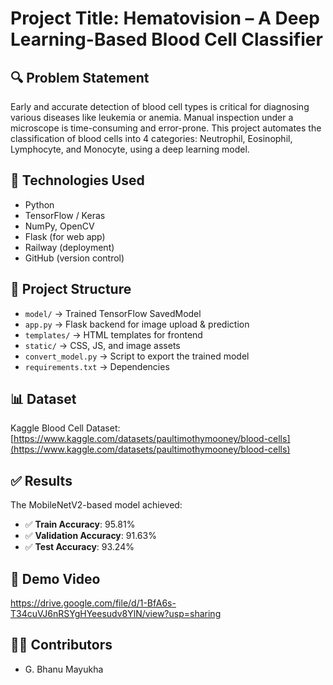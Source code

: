 # Project Title: Hematovision – A Deep Learning-Based Blood Cell Classifier

## 🔍 Problem Statement
Early and accurate detection of blood cell types is critical for diagnosing various diseases like leukemia or anemia. Manual inspection under a microscope is time-consuming and error-prone. This project automates the classification of blood cells into 4 categories: Neutrophil, Eosinophil, Lymphocyte, and Monocyte, using a deep learning model.

## 🧠 Technologies Used
- Python
- TensorFlow / Keras
- NumPy, OpenCV
- Flask (for web app)
- Railway (deployment)
- GitHub (version control)

## 📁 Project Structure
- `model/` → Trained TensorFlow SavedModel
- `app.py` → Flask backend for image upload & prediction
- `templates/` → HTML templates for frontend
- `static/` → CSS, JS, and image assets
- `convert_model.py` → Script to export the trained model
- `requirements.txt` → Dependencies

## 📊 Dataset
Kaggle Blood Cell Dataset: [https://www.kaggle.com/datasets/paultimothymooney/blood-cells](https://www.kaggle.com/datasets/paultimothymooney/blood-cells)

## ✅ Results
The MobileNetV2-based model achieved:
- ✅ **Train Accuracy**: 95.81%
- ✅ **Validation Accuracy**: 91.63%
- ✅ **Test Accuracy**: 93.24%

## 🎥 Demo Video
https://drive.google.com/file/d/1-BfA6s-T34cuVJ6nRSYgHYeesudv8YlN/view?usp=sharing

## 👩‍💻 Contributors
- G. Bhanu Mayukha

